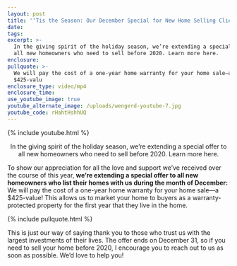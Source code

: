 ```yaml
---
layout: post
title: '‘Tis the Season: Our December Special for New Home Selling Clients'
date:
tags:
excerpt: >-
  In the giving spirit of the holiday season, we’re extending a special offer to
  all new homeowners who need to sell before 2020. Learn more here.
enclosure:
pullquote: >-
  We will pay the cost of a one-year home warranty for your home sale—a
  $425-valu
enclosure_type: video/mp4
enclosure_time:
use_youtube_image: true
youtube_alternate_image: /uploads/wengerd-youtube-7.jpg
youtube_code: rHahtHshhUQ
---
```


{% include youtube.html %}<center>In the giving spirit of the holiday season, we’re extending a special offer to all new homeowners who need to sell before 2020. Learn more here.</center>

To show our appreciation for all the love and support we’ve received over the course of this year, **we’re extending a special offer to all new homeowners who list their homes with us during the month of December:** We will pay the cost of a one-year home warranty for your home sale—a $425-value\! This allows us to market your home to buyers as a warranty-protected property for the first year that they live in the home.

{% include pullquote.html %}

This is just our way of saying thank you to those who trust us with the largest investments of their lives. The offer ends on December 31, so if you need to sell your home before 2020, I encourage you to reach out to us as soon as possible. We’d love to help you\!

&nbsp;
